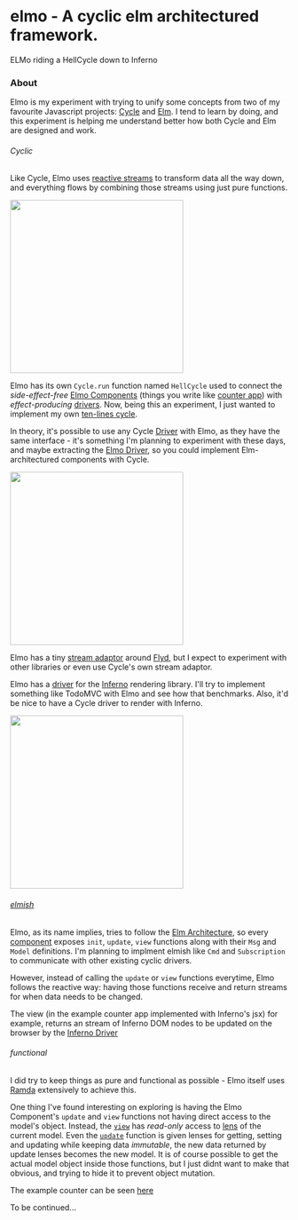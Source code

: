 # elmo - A cyclic elm architectured framework.

ELMo riding a HellCycle down to Inferno

### About

Elmo is my experiment with trying to unify some concepts from two of
my favourite Javascript projects: [Cycle][cycle] and [Elm][elm].
I tend to learn by doing, and this experiment is helping me
understand better how both Cycle and Elm are designed and work.

###### Cyclic

Like Cycle, Elmo uses [reactive streams][reactive] 
to transform data all the way down, and everything
flows by combining those streams using just pure functions.

<img src="https://raw.githubusercontent.com/vic/elmo/master/etc/hellcycle.jpg" width="312">

Elmo has its own `Cycle.run` function named 
`HellCycle`
used to connect the _side-effect-free_ [Elmo Components][component] 
(things you write like [counter app][counter]) with
_effect-producing_ [drivers](http://cycle.js.org/drivers.html).
Now, being this an experiment, I just wanted to implement my own [ten-lines cycle][hellcycle].

In theory, it's possible to use any Cycle [Driver](http://cycle.js.org/drivers.html) with Elmo, as they
have the same interface - it's something I'm planning to experiment with these days, and maybe extracting the
[Elmo Driver][elmo_driver], so you could implement Elm-architectured components with Cycle.

<img src="https://raw.githubusercontent.com/vic/elmo/master/etc/elmodriver.gif" width="312">

Elmo has a tiny [stream adaptor][stream] around [Flyd][flyd], but
I expect to experiment with other libraries or even use Cycle's
own stream adaptor.

Elmo has a [driver][inferno_driver] for the [Inferno](https://github.com/trueadm/inferno) rendering library.
I'll try to implement something like TodoMVC with Elmo and see how that benchmarks.
Also, it'd be nice to have a Cycle driver to render with Inferno.

<img src="https://raw.githubusercontent.com/vic/elmo/master/etc/hellmo.gif" width="312">

###### [elmish](http://guide.elm-lang.org/architecture/index.html)

Elmo, as its name implies, tries to follow the [Elm Architecture](http://guide.elm-lang.org/architecture/index.html),
so every [component][counter] exposes `init`, `update`, `view` functions along with their `Msg` and `Model` definitions.
I'm planning to implment elmish like `Cmd` and `Subscription` to communicate with other existing cyclic drivers.

However, instead of calling the `update` or `view` functions everytime, Elmo follows the reactive way: having those
functions receive and return streams for when data needs to be changed.

The view (in the example counter app implemented with Inferno's jsx) for example, returns an stream of Inferno DOM
nodes to be updated on the browser by the [Inferno Driver][inferno_driver]

###### functional

I did try to keep things as pure and functional as possible -  Elmo itself uses [Ramda](ramdajs.com) extensively to achieve this.

One thing I've found interesting on exploring is having the 
Elmo Component's `update` and `view` functions not having direct access to the model's object.
Instead, the [`view`][view] has *read-only* access to [lens](http://ramdajs.com/docs/#lens) of the current model.
Even the [`update`][update] function is given lenses for getting, setting and updating while keeping data *immutable*, the new data returned by update lenses becomes the new model. It is of course possible to get the actual model object inside those functions, but I just didnt want to make that obvious, and trying to hide it to prevent object mutation.


The example counter can be seen [here](http://vic.github.io/elmo)

To be continued...


[cycle]: http://cycle.js.org
[elm]: http://elm-lang.org
[flyd]: https://github.com/paldepind/flyd
[stream]: https://github.com/vic/elmo/blob/master/src/stream/flyd_adapter.js
[hellcycle]: https://github.com/vic/elmo/blob/master/src/hellcycle/index.js
[component]: https://github.com/vic/elmo/blob/master/src/elmo/component.js
[elmo_driver]: https://github.com/vic/elmo/blob/master/src/elmo/driver.js
[counter]: https://github.com/vic/elmo/blob/master/examples/counter.js
[inferno_driver]: https://github.com/vic/elmo/blob/master/src/inferno.js
[reactive]: https://gist.github.com/staltz/868e7e9bc2a7b8c1f754
[cyclic_example]: https://github.com/vic/elmo/blob/master/examples/index.js
[view]: https://github.com/vic/elmo/blob/master/examples/counter.js#L40
[update]: https://github.com/vic/elmo/blob/master/examples/counter.js#L33
